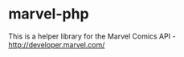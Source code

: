 marvel-php
==========

This is a helper library for the Marvel Comics API - http://developer.marvel.com/

